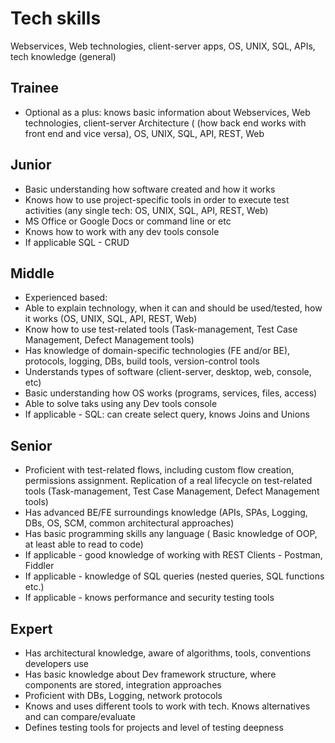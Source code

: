 # Tech skills
Webservices, Web technologies, client-server apps, OS, UNIX, SQL, APIs, tech knowledge (general)
## Trainee
- Optional as a plus: knows basic information about Webservices, Web technologies, client-server Architecture ( (how back end works with front end and vice versa), OS, UNIX, SQL, API, REST, Web
## Junior
- Basic understanding how software created and how it works
- Knows how to use project-specific tools in order to execute test activities (any single tech: OS, UNIX, SQL, API, REST, Web)
- MS Office or Google Docs or command line or etc
- Knows how to work with any dev tools console
- If applicable SQL - CRUD
## Middle
- Experienced based:
- Able to explain technology, when it can and should be used/tested, how it works (OS, UNIX, SQL, API, REST, Web)
- Know how to use test-related tools (Task-management, Test Case Management, Defect Management tools)
- Has  knowledge of domain-specific technologies (FE and/or BE), protocols, logging, DBs, build tools, version-control tools
- Understands types of software (client-server, desktop, web, console, etc)
- Basic understanding how OS works (programs, services, files, access)
- Able to solve taks using any Dev tools console
- If applicable - SQL: can create select query, knows Joins and Unions
## Senior
- Proficient with test-related flows, including custom flow creation, permissions assignment. Replication of a real lifecycle on test-related tools (Task-management, Test Case Management, Defect Management tools)
- Has advanced BE/FE surroundings knowledge (APIs, SPAs, Logging, DBs, OS, SCM, common architectural approaches)
- Has basic programming skills any language ( Basic knowledge of OOP, at least able to read to code)
- If applicable - good knowledge of working with REST Clients - Postman, Fiddler
- If applicable - knowledge of SQL queries (nested queries, SQL functions etc.)
- If applicable - knows performance and security testing tools
## Expert
- Has architectural knowledge, aware of algorithms, tools, conventions developers use
- Has basic knowledge about Dev framework structure, where components are stored, integration approaches
- Proficient with DBs, Logging, network protocols
- Knows and uses different tools to work with tech. Knows alternatives and can compare/evaluate
- Defines testing tools for projects and level of testing deepness